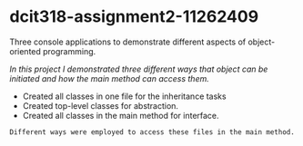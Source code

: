 # dcit318-assignment2-11262409

Three console applications to demonstrate different aspects of object-oriented programming.

_In this project I demonstrated three different ways that object can be initiated and how the main method can access them._

- Created all classes in one file for the inheritance tasks
- Created top-level classes for abstraction.
- Created all classes in the main method for interface.

`Different ways were employed to access these files in the main method.`
